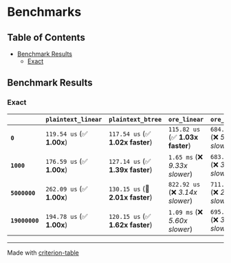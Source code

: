 # Benchmarks

## Table of Contents

- [Benchmark Results](#benchmark-results)
    - [Exact](#exact)

## Benchmark Results

### Exact

|                | `plaintext_linear`          | `plaintext_btree`                | `ore_linear`                     | `ore_btree`                       |
|:---------------|:----------------------------|:---------------------------------|:---------------------------------|:--------------------------------- |
| **`0`**        | `119.54 us` (✅ **1.00x**)   | `117.54 us` (✅ **1.02x faster**) | `115.82 us` (✅ **1.03x faster**) | `684.23 us` (❌ *5.72x slower*)    |
| **`1000`**     | `176.59 us` (✅ **1.00x**)   | `127.14 us` (✅ **1.39x faster**) | `1.65 ms` (❌ *9.33x slower*)     | `683.09 us` (❌ *3.87x slower*)    |
| **`5000000`**  | `262.09 us` (✅ **1.00x**)   | `130.15 us` (🚀 **2.01x faster**) | `822.92 us` (❌ *3.14x slower*)   | `711.04 us` (❌ *2.71x slower*)    |
| **`19000000`** | `194.78 us` (✅ **1.00x**)   | `120.15 us` (✅ **1.62x faster**) | `1.09 ms` (❌ *5.60x slower*)     | `695.32 us` (❌ *3.57x slower*)    |

---
Made with [criterion-table](https://github.com/nu11ptr/criterion-table)

